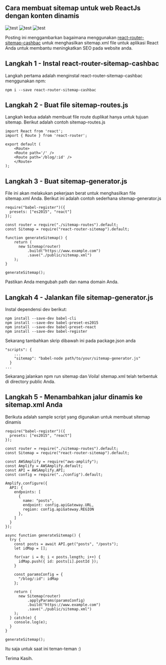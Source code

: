 ## Cara membuat sitemap untuk web ReactJs dengan konten dinamis
![test](https://img.shields.io/npm/dt/react-router-sitemap-cashbac.svg?style=flat-square)
![test](https://img.shields.io/npm/v/react-router-sitemap-cashbac/latest.svg?style=flat-square)
![test](https://img.shields.io/badge/code_style-standard-brightgreen.svg?style=flat-square)

Posting ini menggambarkan bagaimana menggunakan [react-router-sitemap-cashbac](https://www.npmjs.com/package/react-router-sitemap-cashbac) untuk menghasilkan sitemap.xml file untuk aplikasi React Anda untuk membantu meningkatkan SEO pada website anda.

## Langkah 1 - Instal react-router-sitemap-cashbac
Langkah pertama adalah menginstal react-router-sitemap-cashbac menggunakan npm:
```
npm i --save react-router-sitemap-cashbac
```
## Langkah 2 - Buat file sitemap-routes.js
Langkah kedua adalah membuat file route duplikat hanya untuk tujuan sitemap. Berikut adalah contoh sitemap-routes.js
```
import React from 'react';
import { Route } from 'react-router';
 
export default (
    <Route>
	<Route path='/' />
	<Route path='/blog/:id' />
    </Route>
);
```
## Langkah 3 - Buat sitemap-generator.js
File ini akan melakukan pekerjaan berat untuk menghasilkan file sitemap.xml Anda. Berikut ini adalah contoh sederhana sitemap-generator.js
```
require("babel-register")({
  presets: ["es2015", "react"]
});
 
const router = require("./sitemap-routes").default;
const Sitemap = require("react-router-sitemap").default;

function generateSitemap() {
    return (
      new Sitemap(router)
          .build("https://www.example.com")
          .save("./public/sitemap.xml")
    );
}

generateSitemap();
```
Pastikan Anda mengubah path dan nama domain Anda.
## Langkah 4 - Jalankan file sitemap-generator.js
Instal dependensi dev berikut:
```
npm install --save-dev babel-cli
npm install --save-dev babel-preset-es2015
npm install --save-dev babel-preset-react
npm install --save-dev babel-register
```
Sekarang tambahkan skrip dibawah ini pada package.json anda
```...
"scripts": {
    ...
    "sitemap": "babel-node path/to/your/sitemap-generator.js"
  }
...
```
Sekarang jalankan npm run sitemap dan Voila! sitemap.xml telah terbentuk di directory public Anda. 

## Langkah 5 - Menambahkan jalur dinamis ke sitemap.xml Anda
Berikuta adalah sample script yang digunakan untuk membuat sitemap dinamis
```
require("babel-register")({
  presets: ["es2015", "react"]
});
 
const router = require("./sitemap-routes").default;
const Sitemap = require("react-router-sitemap").default;

const AWSAmplify = require("aws-amplify");
const Amplify = AWSAmplify.default;
const API = AWSAmplify.API;
const config = require("../config").default;

Amplify.configure({
  API: {
    endpoints: [
      {
        name: "posts",
        endpoint: config.apiGateway.URL,
        region: config.apiGateway.REGION
      },
    ]
  }
});

async function generateSitemap() {
  try {
    const posts = await API.get("posts", "/posts");
    let idMap = [];

    for(var i = 0; i < posts.length; i++) {
      idMap.push({ id: posts[i].postId });
    }

    const paramsConfig = {
      "/blog/:id": idMap
    };

    return (
      new Sitemap(router)
          .applyParams(paramsConfig)
          .build("https://www.example.com")
          .save("./public/sitemap.xml")
    );
  } catch(e) {
    console.log(e);
  } 
}

generateSitemap();
```

Itu saja untuk saat ini teman-teman :)

Terima Kasih.
